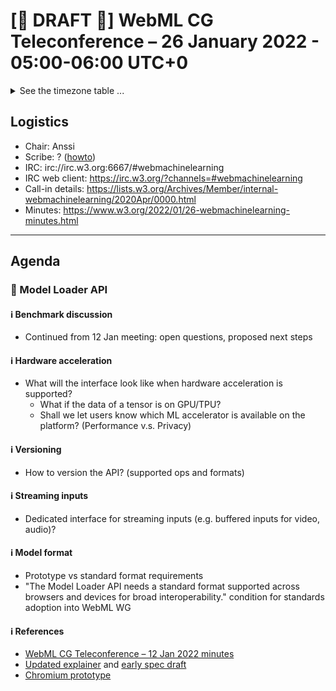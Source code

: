 # [🚧 DRAFT 🚧] WebML CG Teleconference – 26 January 2022 - 05:00-06:00 UTC+0

<details><summary>See the timezone table ...</summary>
<table>
<tr><td> San Francisco (U.S.A. - California) <td> Tue, 25 January 2022 <td> 21:00 <td> UTC-8 hours
<tr><td> Boston (U.S.A. - Massachusetts) <td> Wed, 26 January 2022 <td> 00:00 <td> UTC-5 hours
<tr><td> London (United Kingdom - England) <td> Wed, 26 January 2022 <td> 05:00 <td> UTC+0 hours
<tr><td> Berlin (Germany) <td> Wed, 26 January 2022 <td> 06:00 <td> UTC+1 hours
<tr><td> Helsinki (Finland) <td> Wed, 26 January 2022 <td> 07:00 <td> UTC+2 hours
<tr><td> Shanghai (China) <td> Wed, 26 January 2022 <td> 13:00 <td> UTC+8 hours
<tr><td> Tokyo (Japan) <td> Wed, 26 January 2022 <td> 14:00 <td> UTC+9 hours
<tr><td> Sydney (Australia) <td> Wed, 26 January 2022 <td> 16:00 <td> UTC+11 hours
<tr><td> Corresponding UTC (GMT) <td> Wed, 26 January 2022 <td colspan=2> 05:00 UTC
</table>

Other locations: https://www.timeanddate.com/worldclock/fixedtime.html?iso=20220126T05
  </details>
  
## Logistics

* Chair: Anssi
* Scribe: ? ([howto](https://github.com/webmachinelearning/meetings/blob/main/scribe-howto.md))
* IRC: irc://irc.w3.org:6667/#webmachinelearning
* IRC web client: https://irc.w3.org/?channels=#webmachinelearning
* Call-in details: https://lists.w3.org/Archives/Member/internal-webmachinelearning/2020Apr/0000.html
* Minutes: https://www.w3.org/2022/01/26-webmachinelearning-minutes.html
  
---

## Agenda

###  🔄 Model Loader API

#### ℹ️ Benchmark discussion

- Continued from 12 Jan meeting: open questions, proposed next steps

#### ℹ️ Hardware acceleration

- What will the interface look like when hardware acceleration is supported?
  - What if the data of a tensor is on GPU/TPU?
  - Shall we let users know which ML accelerator is available on the platform? (Performance v.s. Privacy)

#### ℹ️ Versioning

- How to version the API? (supported ops and formats)

#### ℹ️ Streaming inputs

- Dedicated interface for streaming inputs (e.g. buffered inputs for video, audio)?

#### ℹ️ Model format

- Prototype vs standard format requirements
- "The Model Loader API needs a standard format supported across browsers and devices for broad interoperability." condition for standards adoption into WebML WG

#### ℹ️ References
  * [WebML CG Teleconference – 12 Jan 2022 minutes](https://www.w3.org/2022/01/12-webmachinelearning-minutes.html)
  * [Updated explainer](https://github.com/webmachinelearning/model-loader/blob/main/explainer.md) and [early spec draft](https://webmachinelearning.github.io/model-loader/)
  * [Chromium prototype](https://chromium-review.googlesource.com/c/chromium/src/+/3341136)
  
